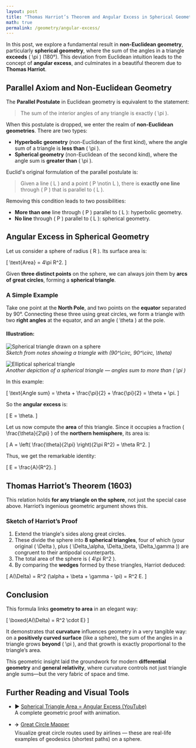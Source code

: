 ```yaml
---
layout: post
title: "Thomas Harriot’s Theorem and Angular Excess in Spherical Geometry"
math: true
permalink: /geometry/angular-excess/
---
```


In this post, we explore a fundamental result in **non-Euclidean geometry**, particularly **spherical geometry**, where the sum of the angles in a triangle **exceeds** \( \pi \) (180°). This deviation from Euclidean intuition leads to the concept of **angular excess**, and culminates in a beautiful theorem due to **Thomas Harriot**.

## Parallel Axiom and Non-Euclidean Geometry

The **Parallel Postulate** in Euclidean geometry is equivalent to the statement:

> The sum of the interior angles of any triangle is exactly \( \pi \).

When this postulate is dropped, we enter the realm of **non-Euclidean geometries**. There are two types:

- **Hyperbolic geometry** (non-Euclidean of the first kind), where the angle sum of a triangle is **less than** \( \pi \).
- **Spherical geometry** (non-Euclidean of the second kind), where the angle sum is **greater than** \( \pi \).

Euclid's original formulation of the parallel postulate is:

> Given a line \( L \) and a point \( P \notin L \), there is **exactly one line** through \( P \) that is parallel to \( L \).

Removing this condition leads to two possibilities:

- **More than one** line through \( P \) parallel to \( L \): hyperbolic geometry.
- **No line** through \( P \) parallel to \( L \): spherical geometry.

## Angular Excess in Spherical Geometry

Let us consider a sphere of radius \( R \). Its surface area is:

\[
\text{Area} = 4\pi R^2.
\]

Given **three distinct points** on the sphere, we can always join them by **arcs of great circles**, forming a **spherical triangle**.

### A Simple Example

Take one point at the **North Pole**, and two points on the **equator** separated by 90°. Connecting these three using great circles, we form a triangle with two **right angles** at the equator, and an angle \( \theta \) at the pole.

#### Illustration:

![Spherical triangle drawn on a sphere](../assets/img/spherical_triangle_excess.jpg)  
*Sketch from notes showing a triangle with \(90^\circ, 90^\circ, \theta\)*

![Elliptical spherical triangle](../assets/img/elltri.png)  
*Another depiction of a spherical triangle — angles sum to more than \( \pi \)*

In this example:

\[
\text{Angle sum} = \theta + \frac{\pi}{2} + \frac{\pi}{2} = \theta + \pi.
\]

So the **angular excess** is:

\[
E = \theta.
\]

Let us now compute the **area** of this triangle. Since it occupies a fraction \( \frac{\theta}{2\pi} \) of the **northern hemisphere**, its area is:

\[
A = \left( \frac{\theta}{2\pi} \right)(2\pi R^2) = \theta R^2.
\]

Thus, we get the remarkable identity:

\[
E = \frac{A}{R^2}.
\]

## Thomas Harriot’s Theorem (1603)

This relation holds **for any triangle on the sphere**, not just the special case above. Harriot’s ingenious geometric argument shows this.

### Sketch of Harriot’s Proof

1. Extend the triangle's sides along great circles.
2. These divide the sphere into **8 spherical triangles**, four of which (your original \( \Delta \), plus \( \Delta_\alpha, \Delta_\beta, \Delta_\gamma \)) are congruent to their antipodal counterparts.
3. The total area of the sphere is \( 4\pi R^2 \).
4. By comparing the **wedges** formed by these triangles, Harriot deduced:

\[
A(\Delta) = R^2 (\alpha + \beta + \gamma - \pi) = R^2 E.
\]

## Conclusion

This formula links **geometry to area** in an elegant way:

\[
\boxed{A(\Delta) = R^2 \cdot E}
\]

It demonstrates that **curvature** influences geometry in a very tangible way: on a **positively curved surface** (like a sphere), the sum of the angles in a triangle grows **beyond** \( \pi \), and that growth is exactly proportional to the triangle’s area.

This geometric insight laid the groundwork for modern **differential geometry** and **general relativity**, where curvature controls not just triangle angle sums—but the very fabric of space and time.

## Further Reading and Visual Tools

- ▶️ [Spherical Triangle Area = Angular Excess (YouTube)](https://www.youtube.com/watch?v=Y8VgvoEx7HY)  
  A complete geometric proof with animation.

- ✈️ [Great Circle Mapper](https://www.greatcirclemap.com/)  
  Visualize great circle routes used by airlines — these are real-life examples of geodesics (shortest paths) on a sphere.
